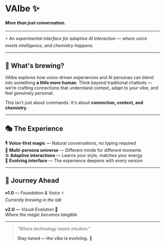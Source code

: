 # VAIbe ✨  
#### _More than just conversation._


---

⚡ *An experimental interface for adaptive AI interaction — where voice meets intelligence, and chemistry happens.*

---

## 🌊 What's brewing?

VAIbe explores how voice-driven experiences and AI personas can blend into something **a little more human**. Think beyond traditional chatbots — we're crafting connections that understand context, adapt to your vibe, and feel genuinely personal.

This isn't just about commands. It's about **connection, context, and chemistry**.

---

## 🎭 The Experience

🎙️ **Voice-first magic** — Natural conversations, no typing required  
🧠 **Multi-persona universe** — Different minds for different moments  
⚙️ **Adaptive interactions** — Learns your style, matches your energy  
🎨 **Evolving interface** — The experience deepens with every version  

---

## 🚀 Journey Ahead

**v1.0** — *Foundation & Voice* ⚡  
*Currently brewing in the lab*

**v2.0** — *Visual Evolution* 🎨  
*Where the magic becomes tangible*

---

> *"Where technology meets intuition."*  
> 
> **Stay tuned — the vibe is evolving.** 🌟
